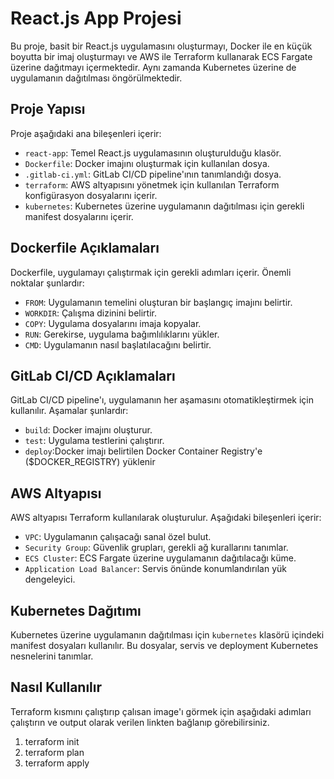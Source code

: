 # React.js App Projesi

Bu proje, basit bir React.js uygulamasını oluşturmayı, Docker ile en küçük boyutta bir imaj oluşturmayı ve AWS ile Terraform kullanarak ECS Fargate üzerine dağıtmayı içermektedir. Aynı zamanda Kubernetes üzerine de uygulamanın dağıtılması öngörülmektedir.

## Proje Yapısı

Proje aşağıdaki ana bileşenleri içerir:

- `react-app`: Temel React.js uygulamasının oluşturulduğu klasör.
- `Dockerfile`: Docker imajını oluşturmak için kullanılan dosya.
- `.gitlab-ci.yml`: GitLab CI/CD pipeline'ının tanımlandığı dosya.
- `terraform`: AWS altyapısını yönetmek için kullanılan Terraform konfigürasyon dosyalarını içerir.
- `kubernetes`: Kubernetes üzerine uygulamanın dağıtılması için gerekli manifest dosyalarını içerir.

## Dockerfile Açıklamaları

Dockerfile, uygulamayı çalıştırmak için gerekli adımları içerir. Önemli noktalar şunlardır:

- `FROM`: Uygulamanın temelini oluşturan bir başlangıç imajını belirtir.
- `WORKDIR`: Çalışma dizinini belirtir.
- `COPY`: Uygulama dosyalarını imaja kopyalar.
- `RUN`: Gerekirse, uygulama bağımlılıklarını yükler.
- `CMD`: Uygulamanın nasıl başlatılacağını belirtir.

## GitLab CI/CD Açıklamaları

GitLab CI/CD pipeline'ı, uygulamanın her aşamasını otomatikleştirmek için kullanılır. Aşamalar şunlardır:

- `build`: Docker imajını oluşturur.
- `test`: Uygulama testlerini çalıştırır.
- `deploy`:Docker imajı belirtilen Docker Container Registry'e ($DOCKER_REGISTRY) yüklenir


## AWS Altyapısı

AWS altyapısı Terraform kullanılarak oluşturulur. Aşağıdaki bileşenleri içerir:

- `VPC`: Uygulamanın çalışacağı sanal özel bulut.
- `Security Group`: Güvenlik grupları, gerekli ağ kurallarını tanımlar.
- `ECS Cluster`: ECS Fargate üzerine uygulamanın dağıtılacağı küme.
- `Application Load Balancer`: Servis önünde konumlandırılan yük dengeleyici.

## Kubernetes Dağıtımı

Kubernetes üzerine uygulamanın dağıtılması için `kubernetes` klasörü içindeki manifest dosyaları kullanılır. Bu dosyalar, servis ve deployment Kubernetes nesnelerini tanımlar.

## Nasıl Kullanılır

Terraform kısmını çalıştırıp çalısan image'ı görmek için aşağıdaki adımları çalıştırın ve output olarak verilen linkten bağlanıp görebilirsiniz. 

1. terraform init
2. terraform plan
3. terraform apply

